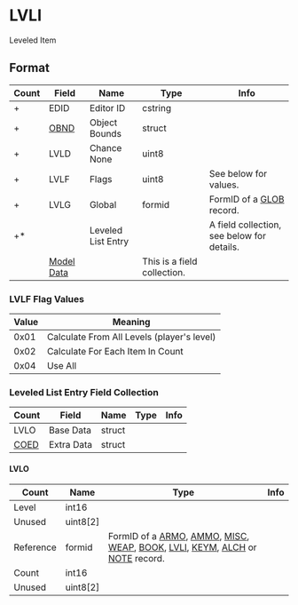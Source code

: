 LVLI
====

Leveled Item

## Format

Count | Field | Name | Type | Info
------|-------|------|------|-----
+ | EDID | Editor ID | cstring |
+ | [OBND](Fields/OBND.md) | Object Bounds | struct |
+ | LVLD | Chance None | uint8 |
+ | LVLF | Flags | uint8 | See below for values.
+ | LVLG | Global | formid | FormID of a [GLOB](GLOB.md) record.
+* | | Leveled List Entry | | A field collection, see below for details.
 | | [Model Data](Fields/Model.md) | | This is a field collection.

### LVLF Flag Values

Value | Meaning
------|--------
0x01 | Calculate From All Levels (player's level)
0x02 | Calculate For Each Item In Count
0x04 | Use All

### Leveled List Entry Field Collection

Count | Field | Name | Type | Info
------|-------|------|------|-----
 | LVLO | Base Data | struct |
 | [COED](Fields/COED.md) | Extra Data | struct |
 
#### LVLO

Count | Name | Type | Info
------|------|------|-----
 | Level | int16 |
 | Unused | uint8[2] |
 | Reference | formid | FormID of a [ARMO](ARMO.md), [AMMO](AMMO.md), [MISC](MISC.md), [WEAP](WEAP.md), [BOOK](BOOK.md), [LVLI](LVLI.md), [KEYM](KEYM.md), [ALCH](ALCH.md) or [NOTE](NOTE.md) record.
 | Count | int16 |
 | Unused | uint8[2] |
